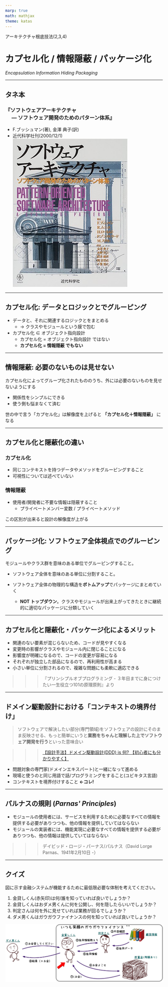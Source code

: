 ```yaml
---
marp: true
math: mathjax
theme: katas
---
```

<!-- 
size: 16:9
paginate: true
-->
<!-- header: 勉強会# ― エンジニアとしての解像度を高めるための勉強会-->

アーキテクチャ根底技法(2,3,4)

# カプセル化 / 情報隠蔽 / パッケージ化

_Encapsulation_
_Information Hiding_
_Packaging_

<!-- 分割と独立性 -->

---

## タネ本

### 『ソフトウェアアーキテクチャ<br>　 ― ソフトウェア開発のためのパターン体系』
* F.ブッシュマン(著), 金澤 典子(訳)
* 近代科学社刊(2000/12/1)
![bg right:30% 90%](assets/12-book.jpg)

<!-- ソフトウェアアーキテクチャ ― ソフトウェア開発のためのパターン体系: https://www.amazon.co.jp/dp/4764902834 -->

---

## カプセル化: データとロジックとでグルーピング

* データと、それに関連するロジックとをまとめる
    * → クラスやモジュールという膜で包む
* カプセル化 ∈ オブジェクト指向設計
    * カプセル化 = オブジェクト指向設計 ではない
    * **カプセル化 = 情報隠蔽 でもない**

<!-- カプセルの中にカプセルがあっても良い。むしろそういうもの -->

---

## 情報隠蔽: 必要のないものは見せない

カプセル化によってグループ化されたもののうち、外には必要のないものを見せないようにする

* 関係性をシンプルにできる
* 使う側も悩まなくて済む

世の中で言う「カプセル化」は解像度を上げると **「カプセル化＋情報隠蔽」** になる

---

## カプセル化と隠蔽化の違い

### カプセル化

* 同じコンテキストを持つデータやメソッドをグルーピングすること
* 可視性については述べていない

### 情報隠蔽

* 使用者/開発者に不要な情報は隠蔽すること
    * プライベートメンバー変数 / プライベートメソッド

この区別が出来ると設計の解像度が上がる

---

## パッケージ化: ソフトウェア全体視点でのグルーピング

モジュールやクラス群を意味のある単位でグルーピングすること。

* ソフトウェア全体を意味のある単位に分割すること。

* ソフトウェア全体の物理的な構造を**ボトムアップ**でパッケージにまとめていく
    * **NOT トップダウン**。クラスやモジュールが出来上がってきたときに継続的に適切なパッケージに分類していく


<!-- リファクタリングフェーズの話になる？ちょっと適用する箇所が分からない -->

---

## カプセル化と隠蔽化・パッケージ化によるメリット

* 関連のない要素が混じらないため、コードが見やすくなる
* 変更時の影響がクラスやモジュール内に閉じることになる
* 影響度が明確になるので、コードの変更が容易になる
* それぞれが独立した部品になるので、再利用性が高まる
* 小さい単位に分割されるので、複雑な問題にも柔軟に適応できる

>>> 『プリンシプルオブプログラミング - ３年目までに身につけたい一生役立つ101の原理原則』より
<!--  -->

---

## ドメイン駆動設計における「コンテキストの境界付け」

> ソフトウェアで解決したい部分(専門領域)をソフトウェアの設計にそのまま反映させる、もっと簡単にいうと**業務をちゃんと理解した上でソフトウェア開発を行う**といった意味合い

>>> [【設計手法】ドメイン駆動設計(DDD) is 何? 【初心者にも分かりやすく】](https://qiita.com/kim_t0814/items/1a50bbdd8ef3ec780185)

* 問題対象の専門家(ドメインエキスパート)と一緒になって進める
* 現場と使うのと同じ用語で話/プログラミングをすること(ユビキタス言語)
* コンテキストを境界付けすること **←コレ!**

---

## パルナスの規則 (_Parnas' Principles_)

* モジュールの使用者には、サービスを利用するために必要なすべての情報を提供する必要がありつつも、他の情報を提供していてはならない
* モジュールの実装者には、機能実現に必要なすべての情報を提供する必要がありつつも、他の情報は提供していてはならない

>>> デイビッド・ロージ・パーナス/パルナス（David Lorge Parnas、1941年2月10日 -）

<!-- オブジェクト指向の基礎となったモジュール設計の概念を生み出したソフトウェア工学の先駆者。オブジェクト指向設計がない時代から、結合度を下げ凝集度を上げる設計こそが良いと説いていた -->

---

## クイズ

図に示す金融システムが機能するために最低限必要な体制を考えてください。

1. 金貸しくん(赤矢印)は何/誰を知っていれば良いでしょうか？
2. 金貸しくんはおダメ男くんに何を公開し、何を隠したらいいでしょうか？
3. 判定さんは何を外に見せていれば業務が回るでしょうか？
4. ダメ男くんはガウガウファイナンスの何を知っていれば良いでしょうか？

![center h:250](./assets/13-encapsulation.jpg)